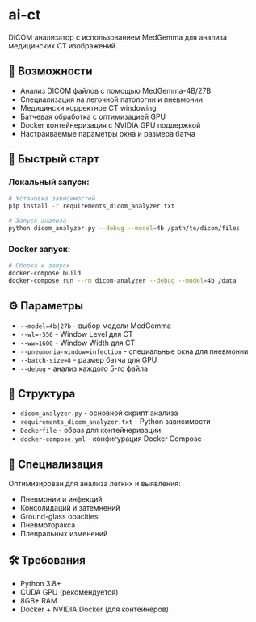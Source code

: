 # ai-ct

DICOM анализатор с использованием MedGemma для анализа медицинских CT изображений.

## 🔬 Возможности

- Анализ DICOM файлов с помощью MedGemma-4B/27B
- Специализация на легочной патологии и пневмонии
- Медицински корректное CT windowing
- Батчевая обработка с оптимизацией GPU
- Docker контейнеризация с NVIDIA GPU поддержкой
- Настраиваемые параметры окна и размера батча

## 🚀 Быстрый старт

### Локальный запуск:
```bash
# Установка зависимостей
pip install -r requirements_dicom_analyzer.txt

# Запуск анализа
python dicom_analyzer.py --debug --model=4b /path/to/dicom/files
```

### Docker запуск:
```bash
# Сборка и запуск
docker-compose build
docker-compose run --rm dicom-analyzer --debug --model=4b /data
```

## ⚙️ Параметры

- `--model=4b|27b` - выбор модели MedGemma
- `--wl=-550` - Window Level для CT
- `--ww=1600` - Window Width для CT
- `--pneumonia-window=infection` - специальные окна для пневмонии
- `--batch-size=8` - размер батча для GPU
- `--debug` - анализ каждого 5-го файла

## 📁 Структура

- `dicom_analyzer.py` - основной скрипт анализа
- `requirements_dicom_analyzer.txt` - Python зависимости
- `Dockerfile` - образ для контейнеризации
- `docker-compose.yml` - конфигурация Docker Compose

## 🏥 Специализация

Оптимизирован для анализа легких и выявления:
- Пневмонии и инфекций
- Консолидаций и затемнений
- Ground-glass opacities
- Пневмоторакса
- Плевральных изменений

## 🛠️ Требования

- Python 3.8+
- CUDA GPU (рекомендуется)
- 8GB+ RAM
- Docker + NVIDIA Docker (для контейнеров)
